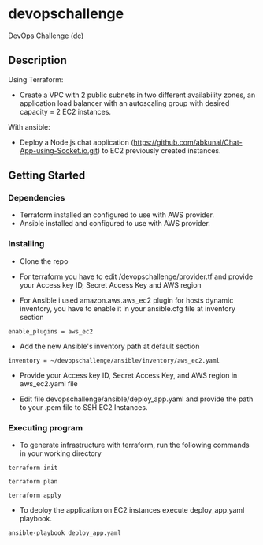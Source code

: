 # devopschallenge

DevOps Challenge (dc)

## Description

Using Terraform:

* Create a VPC with 2 public subnets in two different availability zones, an application load balancer with an autoscaling group with desired
capacity = 2 EC2 instances.

With ansible:

* Deploy a Node.js chat application (https://github.com/abkunal/Chat-App-using-Socket.io.git) to EC2 previously created instances. 

## Getting Started

### Dependencies

* Terraform installed an configured to use with AWS provider.
* Ansible installed and configured to use with AWS provider.

### Installing

* Clone the repo

* For terraform you have to edit /devopschallenge/provider.tf and provide your Access key ID, Secret Access Key and AWS region

* For Ansible i used amazon.aws.aws_ec2 plugin for hosts dynamic inventory, you have to enable it in your ansible.cfg file at inventory section

```
enable_plugins = aws_ec2
``` 

* Add the new Ansible's inventory path at default section

```
inventory = ~/devopschallenge/ansible/inventory/aws_ec2.yaml
```

* Provide your Access key ID, Secret Access Key, and AWS region in aws_ec2.yaml file

* Edit file devopschallenge/ansible/deploy_app.yaml and provide the path to your .pem file to SSH EC2 Instances.
### Executing program

* To generate infrastructure with terraform, run the following commands in your working directory

```
terraform init
```
```
terraform plan
```
```
terraform apply          
```

* To deploy the application on EC2 instances execute deploy_app.yaml playbook.

```
ansible-playbook deploy_app.yaml
```
